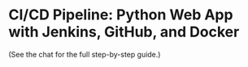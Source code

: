 # CI/CD Pipeline: Python Web App with Jenkins, GitHub, and Docker
(See the chat for the full step-by-step guide.)
